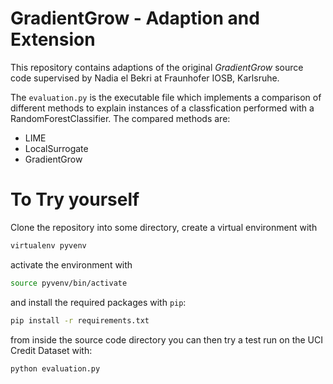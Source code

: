 # GradientGrow - Adaption and Extension 

This repository contains adaptions of the original *GradientGrow* source code supervised by Nadia el Bekri at Fraunhofer IOSB, Karlsruhe. 

The `evaluation.py` is the executable file which implements a comparison of different methods to explain instances of a classfication performed with a RandomForestClassifier. The compared methods are: 
 - LIME 
 - LocalSurrogate
 - GradientGrow 



# To Try yourself
Clone the repository into some directory, create a virtual environment with 
```bash
virtualenv pyvenv
```

activate the environment with 

```bash 
source pyvenv/bin/activate
```
and install the required packages with `pip`: 
```bash
pip install -r requirements.txt
```
from inside the source code directory you can then try a test run on the UCI Credit Dataset with: 
```bash
python evaluation.py
```
